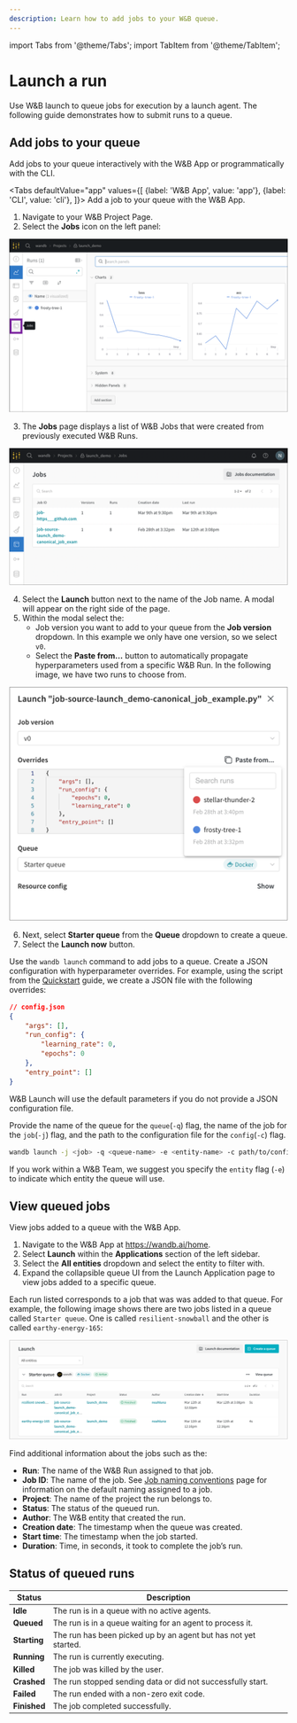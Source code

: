 ```yaml
---
description: Learn how to add jobs to your W&B queue.
---
```

import Tabs from '@theme/Tabs';
import TabItem from '@theme/TabItem';

# Launch a run

Use W&B launch to queue jobs for execution by a launch agent. The following guide demonstrates how to submit runs to a queue.

## Add jobs to your queue
Add jobs to your queue interactively with the W&B App or programmatically with the CLI.

<Tabs
  defaultValue="app"
  values={[
    {label: 'W&B App', value: 'app'},
    {label: 'CLI', value: 'cli'},
  ]}>
  <TabItem value="app">
Add a job to your queue with the W&B App.

1. Navigate to your W&B Project Page.
2. Select the **Jobs** icon on the left panel:

![](/images/launch/project_jobs_tab_gs.png)

3. The **Jobs** page displays a list of W&B Jobs that were created from previously executed W&B Runs. 

![](/images/launch/view_jobs.png)

4. Select the **Launch** button next to the name of the Job name. A modal will appear on the right side of the page.
5. Within the modal select the:
    * Job version you want to add to your queue from the **Job version** dropdown. In this example we only have one version, so we select `v0`.
    * Select the **Paste from…** button to automatically propagate hyperparameters used from a specific W&B Run. In the following image, we have two runs to choose from.

![](/images/launch/create_starter_queue_gs.png)

6. Next, select **Starter queue** from the **Queue** dropdown to create a queue.
7. Select the **Launch now** button. 


  </TabItem>
    <TabItem value="cli">

Use the `wandb launch` command to add jobs to a queue. Create a JSON configuration with hyperparameter overrides. For example, using the script from the [Quickstart](./quickstart.md) guide, we create a JSON file with the following overrides:

```json
// config.json
{
    "args": [],
    "run_config": {
        "learning_rate": 0,
        "epochs": 0
    },
    "entry_point": []
}
```
W&B Launch will use the default parameters if you do not provide a JSON configuration file.


Provide the name of the queue for the `queue`(`-q`) flag, the name of the job for the `job`(`-j`) flag, and the path to the configuration file for the `config`(`-c`) flag.

```bash
wandb launch -j <job> -q <queue-name> -e <entity-name> -c path/to/config.json
```
If you work within a W&B Team, we suggest you specify the `entity` flag (`-e`) to indicate which entity the queue will use.

  </TabItem>
</Tabs>

## View queued jobs
View jobs added to a queue with the W&B App.

1. Navigate to the W&B App at https://wandb.ai/home.
2. Select **Launch** within the **Applications** section of the left sidebar.
3. Select the **All entities** dropdown and select the entity to filter with.
4. Expand the collapsible queue UI from the Launch Application page to view jobs added to a specific queue.

Each run listed corresponds to a job that was was added to that queue. For example, the following image shows there are two jobs listed in a queue called `Starter queue`. One is called `resilient-snowball` and the other is called `earthy-energy-165`:

![](/images/launch/launch_jobs_status.png)

Find additional information about the jobs such as the:
   - **Run**: The name of the W&B Run assigned to that job.
   - **Job ID**: The name of the job. See [Job naming conventions](create-job#job-naming-conventions) page for information on the default naming assigned to a job.
   - **Project**: The name of the project the run belongs to.
   - **Status**: The status of the queued run. 
   - **Author**: The W&B entity that created the run.
   - **Creation date**: The timestamp when the queue was created.
   - **Start time**: The timestamp when the job started.
   - **Duration**: Time, in seconds, it took to complete the job’s run.


## Status of queued runs

| Status | Description |
| --- | --- |
| **Idle** | The run is in a queue with no active agents. |
| **Queued** | The run is in a queue waiting for an agent to process it. |
| **Starting** | The run has been picked up by an agent but has not yet started. |
| **Running** | The run is currently executing. |
| **Killed** | The job was killed by the user. |
| **Crashed** | The run stopped sending data or did not successfully start. |
| **Failed** | The run ended with a non-zero exit code. |
| **Finished** | The job completed successfully. |
